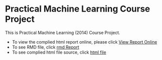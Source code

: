 Practical Machine Learning Course Project
======

This is Practical Machine Learning (2014) Course Project.

* To view the complied html report online, please click [View Report Online](http://rpubs.com/weih/28948)
* To see RMD file, click [rmd Report](https://github.com/weih201/pmlPrj/blob/master/PRACTICAL%20MACHINE%20LEARNING%20COURSE%20PROJECT.Rmd)
* To see complied html file source, click [html file](https://github.com/weih201/pmlPrj/blob/master/PRACTICAL_MACHINE_LEARNING_COURSE_PROJECT.html)
